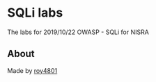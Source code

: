 # SQLi labs

The labs for 2019/10/22 OWASP - SQLi for NISRA

## About

Made by [roy4801](https://github.com/roy4801)